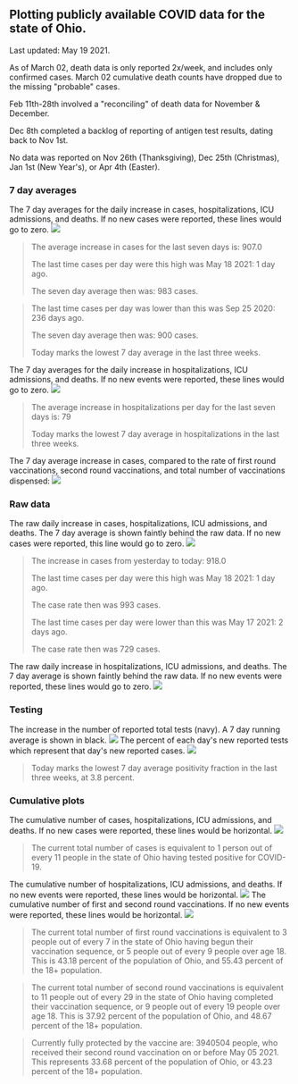 ## Plotting publicly available COVID data for the state of Ohio. 

Last updated: May 19 2021. 

As of March 02, death data is only reported 2x/week, and includes only confirmed cases. March 02 cumulative death counts have dropped due to the missing "probable" cases.

Feb 11th-28th involved a "reconciling" of death data for November & December.

Dec 8th completed a backlog of reporting of antigen test results, dating back to Nov 1st.

No data was reported on Nov 26th (Thanksgiving), Dec 25th (Christmas), Jan 1st (New Year's), or Apr 4th (Easter).
### 7 day averages
The 7 day averages for the daily increase in cases, hospitalizations, ICU admissions, and deaths. If no new cases were reported, these lines would go to zero.
![](7dayaverage_cases.png)

>The average increase in cases for the last seven days is: 907.0
>
>The last time cases per day were this high was May 18 2021: 1 day ago.
>
>The seven day average then was: 983 cases.

>
>The last time cases per day was lower than this was Sep 25 2020: 236 days ago.
>
>The seven day average then was: 900 cases.
>
>Today marks the lowest 7 day average in the last three weeks.

The 7 day averages for the daily increase in hospitalizations, ICU admissions, and deaths. If no new events were reported, these lines would go to zero.
![](7dayaverage_hospital.png)

>The average increase in hospitalizations per day for the last seven days is: 79
>
>Today marks the lowest 7 day average in hospitalizations in the last three weeks.

The 7 day average increase in cases, compared to the rate of first round vaccinations, second round vaccinations, and total number of vaccinations dispensed:
![](DailyVaccinationsCases.png)

### Raw data
The raw daily increase in cases, hospitalizations, ICU admissions, and deaths. The 7 day average is shown faintly behind the raw data. If no new cases were reported, this line would go to zero.
![](DailyCases.png)

>The increase in cases from yesterday to today: 918.0 
>
>The last time cases per day were this high was May 18 2021: 1 day ago. 
>
>The case rate then was 993 cases.
>
>The last time cases per day were lower than this was May 17 2021: 2 days ago. 
>
>The case rate then was 729 cases.

The raw daily increase in hospitalizations, ICU admissions, and deaths. The 7 day average is shown faintly behind the raw data. If no new events were reported, these lines would go to zero.
![](DailyHospitalizations.png)

### Testing

The increase in the number of reported total tests (navy). A 7 day running average is shown in black.
![](DailyTests.png)
The percent of each day's new reported tests which represent that day's new reported cases.
![](percentpositive_tests.png)

>Today marks the lowest 7 day average positivity fraction in the last three weeks, at 3.8 percent.

### Cumulative plots
The cumulative number of cases, hospitalizations, ICU admissions, and deaths. If no new cases were reported, these lines would be horizontal.
![](Cases.png)

>The current total number of cases is equivalent to 1 person out of every 11 people in the state of Ohio having tested positive for COVID-19.

The cumulative number of hospitalizations, ICU admissions, and deaths. If no new events were reported, these lines would be horizontal.
![](Hospitalizations.png)
The cumulative number of first and second round vaccinations. If no new events were reported, these lines would be horizontal.
![](Vaccinations.png)

>The current total number of first round vaccinations is equivalent to 3 people out of every 7 in the state of Ohio having begun their vaccination sequence, or 5 people out of every 9 people over age 18.
 >This is 43.18 percent of the population of Ohio, and 55.43 percent of the 18+ population.

>The current total number of second round vaccinations is equivalent to 11 people out of every 29 in the state of Ohio having completed their vaccination sequence, or 9 people out of every 19 people over age 18. 
>This is 37.92 percent of the population of Ohio, and 48.67 percent of the 18+ population.

>Currently fully protected by the vaccine are: 3940504 people, who received their second round vaccination on or before May 05 2021.
>This represents 33.68 percent of the population of Ohio, or 43.23 percent of the 18+ population.

